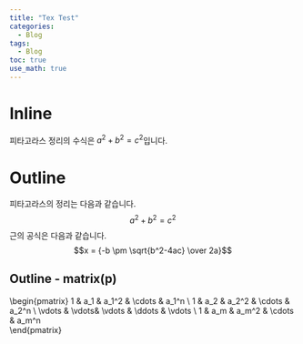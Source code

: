 ```yaml
---
title: "Tex Test"
categories:
  - Blog
tags:
  - Blog
toc: true
use_math: true
---
```


# Inline
피타고라스 정리의 수식은 $a^2+b^2=c^2$입니다.

# Outline
피타고라스의 정리는 다음과 같습니다.
$$a^2+b^2=c^2$$
근의 공식은 다음과 같습니다.
$$x = {-b \pm \sqrt{b^2-4ac} \over 2a}$$

## Outline - matrix(p)
\begin{pmatrix}
 1 & a_1 & a_1^2 & \cdots & a_1^n \\
 1 & a_2 & a_2^2 & \cdots & a_2^n \\
 \vdots  & \vdots& \vdots & \ddots & \vdots \\
 1 & a_m & a_m^2 & \cdots & a_m^n    
\end{pmatrix}